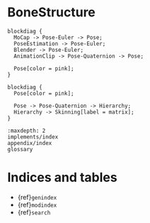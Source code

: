 # BoneStructure

```{blockdiag}
blockdiag {
  MoCap -> Pose-Euler -> Pose;
  PoseEstimation -> Pose-Euler;
  Blender -> Pose-Euler;
  AnimationClip -> Pose-Quaternion -> Pose;

  Pose[color = pink];
}
```

```{blockdiag}
blockdiag {
  Pose[color = pink];

  Pose -> Pose-Quaternion -> Hierarchy;
  Hierarchy -> Skinning[label = matrix];
}
```

```{toctree}
:maxdepth: 2
implements/index
appendix/index
glossary
```

# Indices and tables

* {ref}`genindex`
* {ref}`modindex`
* {ref}`search`
